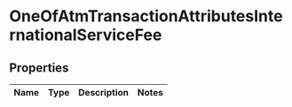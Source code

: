 # OneOfAtmTransactionAttributesInternationalServiceFee

## Properties
Name | Type | Description | Notes
------------ | ------------- | ------------- | -------------
